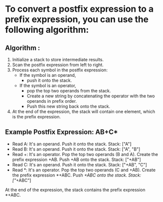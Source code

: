 # To convert a postfix expression to a prefix expression, you can use the following algorithm:
## Algorithm :
1. Initialize a stack to store intermediate results.
2. Scan the postfix expression from left to right.
3. Process each symbol in the postfix expression:
   - If the symbol is an operand,
     - push it onto the stack.
   - If the symbol is an operator,
     - pop the top two operands from the stack.
     - Create a new string by concatenating the operator with the two operands in prefix order.
     - Push this new string back onto the stack.
4. At the end of the expression, the stack will contain one element, which is the prefix expression.

## Example Postfix Expression: AB+C*
- Read A: It's an operand. Push it onto the stack.
  Stack: ["A"]
- Read B: It's an operand. Push it onto the stack.
  Stack: ["A", "B"]
- Read +: It's an operator. Pop the top two operands (B and A). Create the prefix expression +AB. Push +AB onto the stack.
  Stack: ["+AB"]
- Read C: It's an operand. Push it onto the stack.
  Stack: ["+AB", "C"]
- Read *: It's an operator. Pop the top two operands (C and +AB). Create the prefix expression *+ABC. Push *+ABC onto the stack.
  Stack: ["*+ABC"]

At the end of the expression, the stack contains the prefix expression *+ABC.
